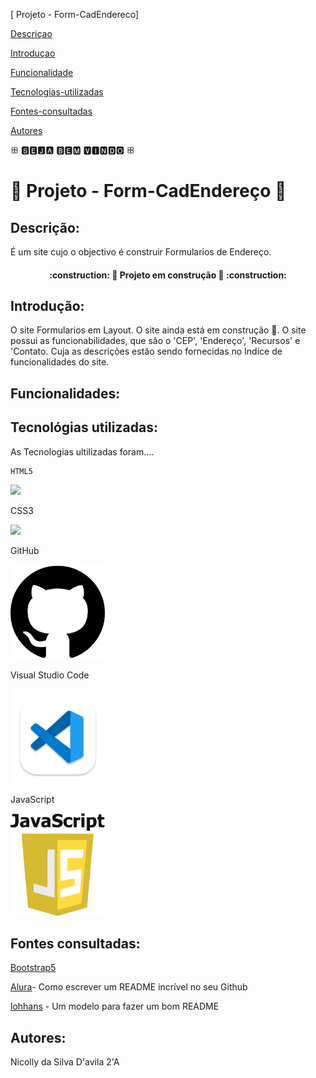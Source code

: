 [ Projeto - Form-CadEndereco]

[Descriçao](#descri%C3%A7ao)  

[Introduçao](#introdu%C3%A7ao)  

[Funcionalidade](#funcionalidade) 

[Tecnologias-utilizadas](#tecnologias-ultilizadas)  

[Fontes-consultadas](#fontes-consultadas)

[Autores](#autores)  

  ꕥ 🆂🅴🅹🅰 🅱🅴🅼 🆅🅸🅽🅳🅾 ꕥ

# 📧 Projeto - Form-CadEndereço 📧

## Descrição: 

É um site cujo o objectivo é construir Formularios de Endereço.

<h4 align="center">
    :construction: 🚧 Projeto em construção 🚧 :construction:
</h4>

## Introdução:

O site Formularios em Layout. O site ainda está em construção 🚧. O site possui as funcionabilidades, que são o 'CEP', 'Endereço', 'Recursos' e 'Contato. Cuja as descrições estão sendo fornecidas no Indíce de funcionalidades do site.

## Funcionalidades:

## Tecnológias utilizadas: 

As Tecnologias ultilizadas foram....

    HTML5

  <img src="_img/html5.png" width="30%">


   CSS3

   <img src="_img/css3.png" width="30%">


   GitHub

   <img src="_img/GitHub.png" width="30%">


   Visual Studio Code

   <img src="_img/vscode.png" width="30%">


   JavaScript

   <img src="_img/JavaScript.png" width="30%">


## Fontes consultadas: 

[Bootstrap5](https://getbootstrap.com/docs/5.3/forms/layout/) 

[Alura](https://www.alura.com.br/artigos/escrever-bom-readme)- Como escrever um README incrível no seu Github

[lohhans](https://gist.github.com/lohhans/f8da0b147550df3f96914d3797e9fb89) - Um modelo para fazer um bom README

## Autores:

 Nicolly da Silva D'avila 2'A